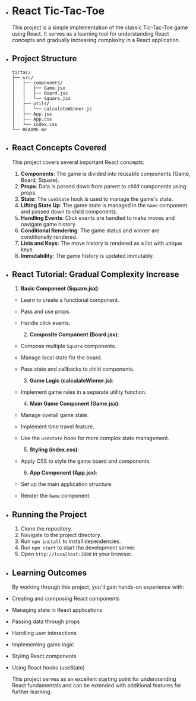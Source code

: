 - # React Tic-Tac-Toe
  
  This project is a simple implementation of the classic Tic-Tac-Toe game using React. It serves as a learning tool for understanding React concepts and gradually increasing complexity in a React application.  
- ## Project Structure
  
  ```
  tictac/
  ├── src/
  │   ├── components/
  │   │   ├── Game.jsx
  │   │   ├── Board.jsx
  │   │   └── Square.jsx
  │   ├── utils/
  │   │   └── calculateWinner.js
  │   ├── App.jsx
  │   ├── App.css
  │   └── index.css
  └── README.md
  ```
- ## React Concepts Covered
  
  This project covers several important React concepts:  
  
	1. **Components**: The game is divided into reusable components (Game, Board, Square).
	2. **Props**: Data is passed down from parent to child components using props.
	3. **State**: The `useState` hook is used to manage the game's state.
	4. **Lifting State Up**: The game state is managed in the `Game` component and passed down to child components.
	5. **Handling Events**: Click events are handled to make moves and navigate game history.
	6. **Conditional Rendering**: The game status and winner are conditionally rendered.
	7. **Lists and Keys**: The move history is rendered as a list with unique keys.
	8. **Immutability**: The game history is updated immutably.

- ## React Tutorial: Gradual Complexity Increase
  
	1. **Basic Component (Square.jsx)**:

	- Learn to create a functional component.
	- Pass and use props.
	- Handle click events.
	    
		2. **Composite Component (Board.jsx)**:

	- Compose multiple `Square` components.
	- Manage local state for the board.
	- Pass state and callbacks to child components.
	    
		3. **Game Logic (calculateWinner.js)**:

	- Implement game rules in a separate utility function.
	    
		4. **Main Game Component (Game.jsx)**:

	- Manage overall game state.
	- Implement time travel feature.
	- Use the `useState` hook for more complex state management.
	    
		5. **Styling (index.css)**:

	- Apply CSS to style the game board and components.
	    
		6. **App Component (App.jsx)**:

	- Set up the main application structure.
	- Render the `Game` component.
- ## Running the Project
  
	1. Clone the repository.
	2. Navigate to the project directory.
	3. Run `npm install` to install dependencies.
	4. Run `npm start` to start the development server.
	5. Open `http://localhost:3000` in your browser.

- ## Learning Outcomes
  
  By working through this project, you'll gain hands-on experience with:  
- Creating and composing React components
- Managing state in React applications
- Passing data through props
- Handling user interactions
- Implementing game logic
- Styling React components
- Using React hooks (useState)
  
  This project serves as an excellent starting point for understanding React fundamentals and can be extended with additional features for further learning.
